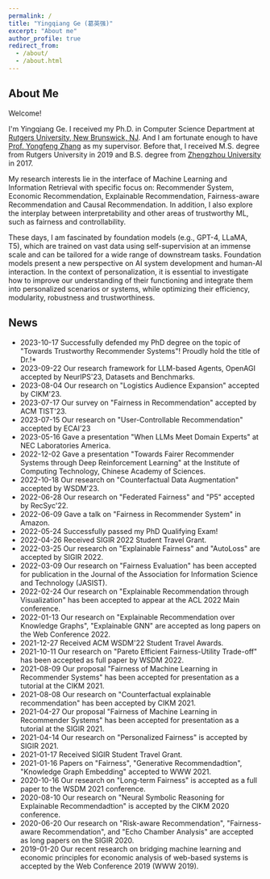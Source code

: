```yaml
---
permalink: /
title: "Yingqiang Ge (葛英强)"
excerpt: "About me"
author_profile: true
redirect_from: 
  - /about/
  - /about.html
---
```


## About Me
Welcome!

I'm Yingqiang Ge. I received my Ph.D. in Computer Science Department at [Rutgers University, New Brunswick, NJ](https://www.rutgers.edu/). And I am fortunate enough to have [Prof. Yongfeng Zhang](http://yongfeng.me/) as my supervisor. Before that, I received M.S. degree from Rutgers University in 2019 and B.S. degree from [Zhengzhou University](http://english.zzu.edu.cn/) in 2017.

My research interests lie in the interface of Machine Learning and Information Retrieval with specific focus on: Recommender System, Economic Recommendation, Explainable Recommendation, Fairness-aware Recommendation and Causal Recommendation. In addition, I also explore the interplay between interpretability and other areas of trustworthy ML, such as fairness and controllability.

These days, I am fascinated by foundation models (e.g., GPT-4, LLaMA, T5), which are trained on vast data using self-supervision at an immense scale and can be tailored for a wide range of downstream tasks. Foundation models present a new perspective on AI system development and human-AI interaction. In the context of personalization, it is essential to investigate how to improve our understanding of their functioning and integrate them into personalized scenarios or systems, while optimizing their efficiency, modularity, robustness and trustworthiness.


## News
* 2023-10-17 Successfully defended my PhD degree on the topic of "Towards Trustworthy Recommender Systems"! Proudly hold the title of Dr.!*
* 2023-09-22 Our research framework for LLM-based Agents, OpenAGI accepted by NeurIPS'23, Datasets and Benchmarks.
* 2023-08-04 Our research on "Logistics Audience Expansion" accepted by CIKM'23.
* 2023-07-17 Our survey on "Fairness in Recommendation" accepted by ACM TIST'23.
* 2023-07-15 Our research on "User-Controllable Recommendation" accepted by ECAI'23
* 2023-05-16 Gave a presentation "When LLMs Meet Domain Experts" at NEC Laboratories America.
* 2022-12-02 Gave a presentation "Towards Fairer Recommender Systems through Deep Reinforcement Learning" at the Institute of Computing Technology, Chinese Academy of Sciences.
* 2022-10-18 Our research on "Counterfactual Data Augmentation" accepted by WSDM'23.
* 2022-06-28 Our research on "Federated Fairness" and "P5" accepted by RecSyc'22.
* 2022-06-09 Gave a talk on "Fairness in Recommender System" in Amazon.
* 2022-05-24 Successfully passed my PhD Qualifying Exam!
* 2022-04-26 Received SIGIR 2022 Student Travel Grant.
* 2022-03-25 Our research on "Explainable Fairness" and "AutoLoss" are accepted by SIGIR 2022.
* 2022-03-09 Our research on "Fairness Evaluation" has been accepted for publication in the Journal of the Association for Information Science and Technology (JASIST).
* 2022-02-24 Our research on "Explainable Recommendation through Visualization" has been accepted to appear at the ACL 2022 Main conference.
* 2022-01-13 Our research on "Explainable Recommendation over Knowledge Graphs", "Explainable GNN" are accepted as long papers on the Web Conference 2022.
* 2021-12-27 Received ACM WSDM'22 Student Travel Awards.
* 2021-10-11 Our research on "Pareto Efficient Fairness-Utility Trade-off" has been accepted as full paper by WSDM 2022.
* 2021-08-09 Our proposal "Fairness of Machine Learning in Recommender Systems" has been accepted for presentation as a tutorial at the CIKM 2021.
* 2021-08-08 Our research on "Counterfactual explainable recommendation" has been accepted by CIKM 2021.
* 2021-04-27 Our proposal "Fairness of Machine Learning in Recommender Systems" has been accepted for presentation as a tutorial at the SIGIR 2021.
* 2021-04-14 Our research on "Personalized Fairness" is accepted by SIGIR 2021.
* 2021-01-17 Received SIGIR Student Travel Grant.
* 2021-01-16 Papers on "Fairness", "Generative Recommendadtion", "Knowledge Graph Embedding" accepted to WWW 2021.
* 2020-10-16 Our research on "Long-term Fairness" is accepted as a full paper to the WSDM 2021 conference.
* 2020-08-10 Our research on "Neural Symbolic Reasoning for Explainable Recommendadtion" is accepted by the CIKM 2020 conference.
* 2020-06-20 Our research on "Risk-aware Recommendation", "Fairness-aware Recommendation", and "Echo Chamber Analysis" are accepted as long papers on the SIGIR 2020.
* 2019-01-20 Our recent research on bridging machine learning and economic principles for economic analysis of web-based systems is accepted by the Web Conference 2019 (WWW 2019).

<!-- * *Machine  Learning*:  Graph Representation Learning, Knowledge Graph Reasoning, Neural Symbolic Reasoning, Deep  Reinforcement Learning -->
<!-- * *Information Retrieval*:  Explainable Recommendation, Conversational Recommendation, User Behavior Modeling, Schema Matching -->

<!-- ## Education
* Ph.D in Computer Science, Rutgers University, 2019 - 2023 (expected)
* M.S. in Computer Science, Rutgers University, 2017 - 2019
* B.S. in Computational Mathematics, Zhengzhou University, 2013 - 2017 -->
<!-- 
## Work Experience
* Amazon, Seattle, WA
  * Applied Scientist Intern,  May 2022 - Aug. 2022 (expected)
* Etsy, NYC, NY
  * Applied Scientist Intern,  May 2021 - Aug. 2021
* Alibaba, Remote
  * Research Scientist Intern,  May 2020 - Aug. 2020
* Alibaba, Beijing, China
  * Research Scientist Intern,  May 2019 - Aug. 2019

## Academic Service
* PC Member & Reviewer
  * Journal: TOIS 20'
  * Conference: SIGIR 21', IJCAI 21', RecSys 20', AAAI 20' -->
  
  
<!-- ## Tutorial
* Tutorial on Conversational Recommender Systems, WSDM 2021
* Tutorial on Conversational Recommender Systems, IUI 2021
* Tutorial on Conversational Recommender Systems, RecSys 2020 [[paper](https://dl.acm.org/doi/abs/10.1145/3383313.3411548)][[link](https://conversational-recsys.github.io/)] -->

<!-- ## Teaching
* Teaching Assistant
  * CS344 (Design and Analysis of Computer Algorithms)
  * CS112 (Data Structures) -->
  
<!-- ## Awards
* ACM WSDM'22 Student Travel Awards, 2022
* SIGIR Student Travel Grant, 2021
* Outstanding Research Internship of Alibaba Group, 2020
* Fellowship of Rutgers University, 2020 (2%)
* Fellowship of Rutgers University, 2019 (2%)
* Outstanding Publications Award of Rutgers University, 2019
* Outstanding MS Project Award of Rutgers University, 2019
* Scholarship of Zhengzhou University, 2015/2016/2017 -->


<script type="text/javascript" id="clustrmaps" src="//clustrmaps.com/map_v2.js?d=1rCnpCekKUrfKHyfSXxsKj7j_eK6DIUn7r2WYD7VX88&cl=ffffff&w=a"></script>
